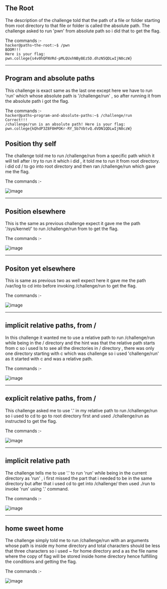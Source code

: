 ## The Root
The description of the challenge told that the path of a file or folder starting from root directory to that file or folder is called the absolute path. The challenge asked to run 'pwn' from absolute path so i did that to get the flag.

The commands :-<br/>
` hacker@paths~the-root:~$ /pwn `<br/> 
` BOOM!!! `<br/>
` Here is your flag: `<br/>
` pwn.college{s4v0hQFNVRd-pMLQUxhNByBEz5D.dhzN5QDLwIjN0czW} `

- - -

## Program and absolute paths
This challenge is exact same as the last one except here we have to run 'run' which whose absolute path is '/challenge/run' , so after running it from the absolute path i got the flag.

The commands :- <br/>
`hacker@paths~program-and-absolute-paths:~$ /challenge/run`<br/>
`Correct!!!`<br/>
`/challenge/run is an absolute path! Here is your flag:`<br/>
`pwn.college{kQhdP3Z8F0HPOKr-RY_5b7VbtvQ.dVDN1QDLwIjN0czW}`<br/>

## Position thy self
The challenge told me to run /challenge/run from a specific path which it will tell after i try to run it which i did , it told me to run it from root directory. i did cd / to go into root directory and then ran /challenge/run which gave me the flag.

The commands :-

![image](https://i.imgur.com/LqbTpAq.png)

- - -

## Position elsewhere
This is the same as previous challenge expect it gave me the path '/sys/kernel/' to run /challenge/run from to get the flag.

The commands :-

![image](https://i.imgur.com/gGL8MQb.png)

- - -

## Positon yet elsewhere
This is same as previous two as well expect here it gave me the path /var/log to cd into before invoking /challenge/run to get the flag.

The commands :-

![image](https://i.imgur.com/2vJ09Wx.png)

- - -

## implicit relative paths, from /
In this challenge it wanted me to use a relative path to run /challenge/run while being in the / directory and the hint was that the relative path starts from c so i used ls to see all the directories in / directory , there was only one directory starting with c which was challenge so i used 'challenge/run' as it started with c and was a relative path.

The commands :-

![image](https://i.imgur.com/hIt7NuQ.png)

- - -

## explicit relative paths, from /
This challenge asked me to use '.' in my relative path to run /challenge/run so i used to cd to go to root directory first and used ./challenge/run as instructed to get the flag.

The commands :-

![image](https://i.imgur.com/ENxyYco.png)

- - -

## implicit relative path 
The challenge tells me to use '.' to run 'run' while being in the current directory as 'run' , i first missed the part that i needed to be in the same directory but after that i used cd to get into /challenge/ then used ./run to invoke 'run' using '.' command.

The commands :-

![image](https://i.imgur.com/1PtxTNh.png)

- - -

## home sweet home
The challenge simply told me to run /challenge/run with an arguments whose path is inside my home directory and total characters should be less that three characters so i used ~ for home directory and a as the file name where the copy of flag will be stored inside home directory hence fulfilling the conditions and getting the flag.

The commands :-

![image](https://i.imgur.com/pxI3edI.png)

